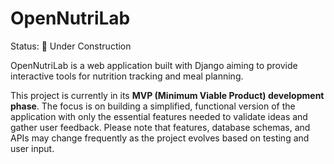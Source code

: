 # OpenNutriLab

Status: 🚧 Under Construction

OpenNutriLab is a web application built with Django aiming to provide interactive tools for nutrition tracking and meal planning. 

This project is currently in its **MVP (Minimum Viable Product) development phase**. The focus is on building a simplified, functional version of the application with only the essential features needed to validate ideas and gather user feedback. Please note that features, database schemas, and APIs may change frequently as the project evolves based on testing and user input.

